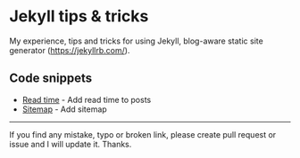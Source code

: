 # Jekyll tips & tricks

My experience, tips and tricks for using Jekyll, blog-aware static site generator (https://jekyllrb.com/).

## Code snippets

- [Read time](https://github.com/mareklexuan/jekyll-tips-tricks/blob/main/read-time.md) - Add read time to posts
- [Sitemap](https://github.com/mareklexuan/jekyll-tips-tricks/blob/main/sitemap.md) - Add sitemap

---

If you find any mistake, typo or broken link, please create pull request or issue and I will update it. Thanks.
